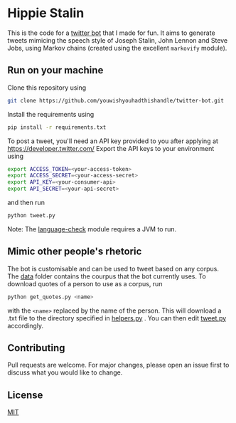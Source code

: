 # Hippie Stalin

This is the code for a [twitter bot](https://twitter.com/the_hippie_tsar) that I made for fun. It aims to generate tweets mimicing the speech style of Joseph Stalin, John Lennon and Steve Jobs, using Markov chains (created using the excellent `markovify` module).

## Run on your machine

Clone this repository using 
```bash
git clone https://github.com/youwishyouhadthishandle/twitter-bot.git
```
Install the requirements using 
```bash
pip install -r requirements.txt
```
To post a tweet, you'll need an API key provided to you after applying at https://developer.twitter.com/
Export the API keys to your environment using
```bash
export ACCESS_TOKEN=<your-access-token>
export ACCESS_SECRET=<your-access-secret>
export API_KEY=<your-consumer-api>
export API_SECRET=<your-api-secret>
```
and then run
```bash
python tweet.py
```


Note: The [language-check](https://pypi.org/project/language-check/) module requires a JVM to run.

## Mimic other people's rhetoric

The bot is customisable and can be used to tweet based on any corpus. The [data](./data) folder contains the courpus that the bot currently uses. To download quotes of a person to use as a corpus, run 
```bash
python get_quotes.py <name>
```
with the `<name>` replaced by the name of the person. This will download a .txt file to the directory specified in [helpers.py](./helpers.py) . You can then edit [tweet.py](tweet.py) accordingly. 


## Contributing
Pull requests are welcome. For major changes, please open an issue first to discuss what you would like to change.

## License
[MIT](https://choosealicense.com/licenses/mit/)